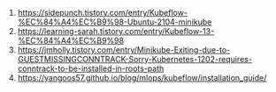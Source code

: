1. https://sidepunch.tistory.com/entry/Kubeflow-%EC%84%A4%EC%B9%98-Ubuntu-2104-minikube
2. https://learning-sarah.tistory.com/entry/Kubeflow-13-%EC%84%A4%EC%B9%98
3. https://jmholly.tistory.com/entry/Minikube-Exiting-due-to-GUESTMISSINGCONNTRACK-Sorry-Kubernetes-1202-requires-conntrack-to-be-installed-in-roots-path
4. https://yangoos57.github.io/blog/mlops/kubeflow/installation_guide/
